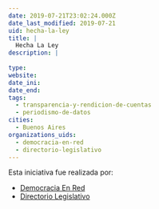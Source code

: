 ```yaml
---
date: 2019-07-21T23:02:24.000Z
date_last_modified: 2019-07-21
uid: hecha-la-ley
title: |
  Hecha La Ley
description: |
  
type: 
website: 
date_ini: 
date_end: 
tags:
  - transparencia-y-rendicion-de-cuentas
  - periodismo-de-datos
cities: 
  - Buenos Aires
organizations_uids:
  - democracia-en-red
  - directorio-legislativo
---
```


Esta iniciativa fue realizada por:

- [Democracia En Red](/organizaciones/democracia-en-red)
- [Directorio Legislativo](/organizaciones/directorio-legislativo)
